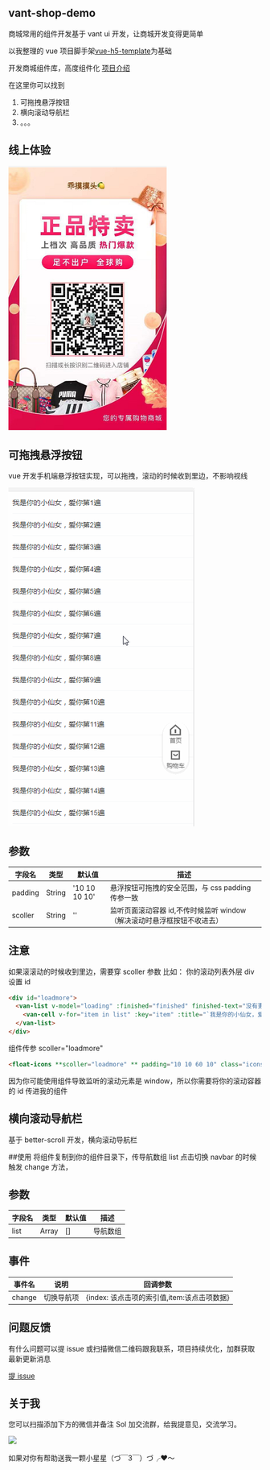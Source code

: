## vant-shop-demo

商城常用的组件开发基于 vant ui 开发，让商城开发变得更简单

以我整理的 vue 项目脚手架[vue-h5-template](https://github.com/sunnie1992/vue-h5-template)为基础

开发商城组件库，高度组件化
[项目介绍](https://segmentfault.com/a/1190000020113557)

在这里你可以找到

1.  可拖拽悬浮按钮
2.  横向滚动导航栏
3.  。。。

## 线上体验

![iterm](static/demo.png)

## 可拖拽悬浮按钮

vue 开发手机端悬浮按钮实现，可以拖拽，滚动的时候收到里边，不影响视线

![iterm](static/2.gif)

## 参数

| 字段名  | 类型   | 默认值        | 描述                                                                     |
| ------- | ------ | ------------- | ------------------------------------------------------------------------ |
| padding | String | '10 10 10 10' | 悬浮按钮可拖拽的安全范围，与 css padding 传参一致                        |
| scoller | String | ''            | 监听页面滚动容器 id,不传时候监听 window （解决滚动时悬浮框按钮不收进去） |

## 注意

如果滚滚动的时候收到里边，需要穿 scoller 参数
比如：
你的滚动列表外层 div 设置 id

```html
<div id="loadmore">
  <van-list v-model="loading" :finished="finished" finished-text="没有更多了" @load="onLoad">
    <van-cell v-for="item in list" :key="item" :title="`我是你的小仙女，爱你第${item}遍`" />
  </van-list>
</div>
```

组件传参 scoller="loadmore"

```html
<float-icons **scoller="loadmore" ** padding="10 10 60 10" class="icons-warp"></float-icons>
```

因为你可能使用组件导致监听的滚动元素是 window，所以你需要将你的滚动容器的 id 传进我的组件

## 横向滚动导航栏

基于 better-scroll 开发，横向滚动导航栏

##使用
将组件复制到你的组件目录下，传导航数组 list
点击切换 navbar 的时候触发 change 方法，

## 参数

| 字段名 | 类型  | 默认值 | 描述     |
| ------ | ----- | ------ | -------- |
| list   | Array | []     | 导航数组 |

## 事件

| 事件名 | 说明       | 回调参数                                    |
| ------ | ---------- | ------------------------------------------- |
| change | 切换导航项 | {index: 该点击项的索引值,item:该点击项数据} |

## 问题反馈

有什么问题可以提 issue 或扫描微信二维码跟我联系，项目持续优化，加群获取最新更新消息

[提 issue](https://github.com/sunnie1992/vant-shop-demo/issues/new)

## 关于我

您可以扫描添加下方的微信并备注 Sol 加交流群，给我提意见，交流学习。

<p>
  <img src="https://tweapp.top1buyer.com/mine.jpg" width="256" style="display:inline;">
</p>
 
如果对你有帮助送我一颗小星星（づ￣3￣）づ╭❤～
